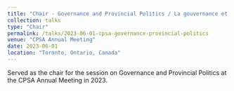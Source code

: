 ```yaml
---
title: "Chair - Governance and Provincial Politics / La gouvernance et la politique provinciale"
collection: talks
type: "Chair"
permalink: /talks/2023-06-01-cpsa-governance-provincial-politics
venue: "CPSA Annual Meeting"
date: 2023-06-01
location: "Toronto, Ontario, Canada"
---
```


Served as the chair for the session on Governance and Provincial Politics at the CPSA Annual Meeting in 2023.
